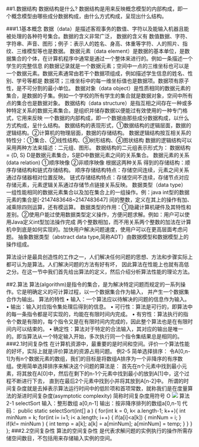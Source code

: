 ##1.数据结构
数据结构是什么?
数据结构是用来反映概念模型的内部构成，即一个概念模型由哪些成分数据构成，由什么方式构成，呈现出什么结构。

###1.1基本概念
        数据（data）是描述客观事务的数值、字符以及能输入机器且能被处理的各种符号集合。数据的含义非常广泛，
    数据的含义有 数值数据、字符、字符串、声音、图形；例子：表示人的姓名、身高、体重等字符、人的照片、指纹、三维模型等也是数据。
        数据元素（data element）是数据的基本单位，是数据集合的个体，在计算机程序中通常是通过一个整体来进行的。例如一条描述一个学生的完整信息
    的数据记录就是一个数据元素；空间中一点的三维坐标也可以是一个数据元素。数据元素通常由若干个数据项组成，例如描述学生信息的姓名、性别、学号等都是
    数据项；三维坐标中的每一维坐标值也是数据项。数据项有原子性，是不可分割的最小单位。
        数据对象（data object）是性质相同的数据元素的集合，是数据的子集。例如一个学校的所有学生的集合就是数据对象，空间中所有点的集合也是数据对象。
        数据结构（data structure）是指互相之间存在一种或多种特定关系的数据元素集合。是组织并储存数据以便能过有效使用的一种专门格式，它用来反映
    一个数据的内部构成，即一个数据由那些成分数据构成，以什么方式构成，呈什么结构。
        数据结构的表现形式，①数据结构的逻辑层面，数据的逻辑结构。②计算机的物理层面，数据的存储结构。
        数据逻辑结构按互相关系的特性分：①集合、②线性结构、③树形结构、④图状结构
        数据的逻辑结构可以采用两种方法来描述：二元组、图形。
        数据结构的二元组表示形式为：
            数据结构= {D, S} D是数据元素集合，S是D中数据元素之间的关系集合。
        数据元素的关系(data relation) ①顺序映像 ②非顺序映像  根据这两种关系 得到的存储结构：顺序存储结构和链式存储结构。
    顺序存储结构特点：存储空间连续，元素之间关系通过存储器相对位置反映。 
    链式存储结构特点：存储空间不连续，存储节点对应存储元素，元素逻辑关系通过存储节点链接关系反映。
        数据类型（data type） 一组性能相同的数据元素集合以及加在集合上的一组操作。例：java int型的数据元素的集合是[-2147483648~2147483647]
    间的整数，定义在其上的操作有加、减乘除四则运算，还有模运算。
        数据类型的作用：①隐藏计算机硬件及其特性和差别。②使用户能过使用数据类型定义操作，方便问题求解。例如：用户可以使用Java定义int型加法操作完成
    两个整数相加，而不用关系两个整数的加法在计算机中到底是如何实现的。加快用户解决问题速度，使用户可以在更高层面考虑问题。
        抽象数据类型（abstract data type,简称ADT）由数据模型和数据模型上的操作组成。
        
算法设计是最具创造性的工作之一，人们解决任何问题的思想、方法和步骤实际上都可认为是算法。人们解决问题的方法有好有坏，
因此算法在性能上也就有高低之分。在这一节中我们首先给出算法的定义，然后介绍分析算法性能的理论方法。

##2.算法
        算法(algorithm)是指令的集合，是为解决特定问题而规定的一系列操作。它是明确定义的可计算过程，以一个数据集合作为输入，
    并产生一个数据集合作为输出。
        算法的特性
        • 输入：一个算法应以待解决的问题的信息作为输入。
        • 输出：输入对应指令集处理后得到的信息。
        • 可行性：算法是可行的，即算法中的每一条指令都是可实现的，均能在有限时间内完成。
        • 有穷性：算法执行的指令个数是有限的，每个指令又是在有限时间内完成的，因此整个算法也是在有限时间内可以结束的。
        • 确定性：算法对于特定的合法输入，其对应的输出是唯一的。即当算法从一个特定输入开始，多次执行同一个指令集结果总是相同的。
###2.1时间复杂性
        在计算机资源中，最重要的是时间和空间。评价一个算法性能的好坏，实际上就是评价算法的资源占用问题。
        例2-5 简单选择排序：
        令A[0,n-1]为有n个数据元素的数组，我们的目标是将数组A排序为一个非降序的有序数组。使用简单选择排序来解决这个问题的算法是：
        首先在n个元素中找到最小元素，将其放在A[0]中，然后在剩下的n-1个元素中找到最小的放到A[1]中，这个过程不断进行下去，
        直到在最后2个元素中找到小并将其放到A[n-2]中。
        所谓的时间复杂度就是去掉表示算法运行时间中的低阶项和首项常数，就称我们是在度量算法的渐进时间复杂度(asymptotic complexity)
        简称时间复杂度用符号 O 
![](/Users/zhangyuxuan/Pictures/zzzzzzzzzzzzzzzzz/1.png) 
        算法2-1 selectSort 
        输入：整形数组 a[0,n-1]
        输出：按非降序排列的数组a[0,n-1]
        代码：
               public static selectSort(int[] a ) {
                    for(int k = 0, k< a.length-1; k++){
                        int minNum = k;
                        for(int i= i+1; i< a.length; i++) {
                            if(a[i]<a[k]) {
                               minNum = i;
                            }
                            if(k!= minNum ) {
                                int temp = a[k];
                                a[k] = a[minNum];
                                a[minNum] = temp; 
                            }
                        }
                    }
               };
###2.2空间复杂性
    算法的空间复杂性 是代表求解问题的实例执行的操作所需存储空间数目，不包括用来存储输入实例的空间。
       